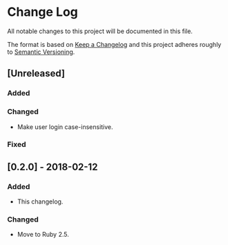 # Change Log
All notable changes to this project will be documented in this file.

The format is based on [Keep a Changelog](http://keepachangelog.com/)
and this project adheres roughly to [Semantic Versioning](http://semver.org/).


## [Unreleased]
### Added
### Changed
- Make user login case-insensitive.
### Fixed

## [0.2.0] - 2018-02-12
### Added
- This changelog.
### Changed
- Move to Ruby 2.5.
